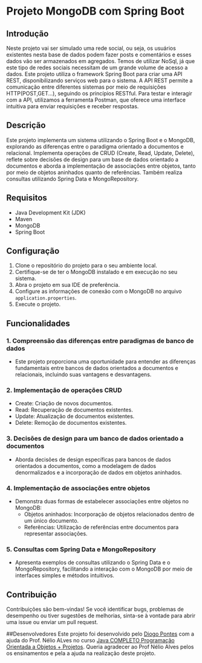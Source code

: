 # Projeto MongoDB com Spring Boot

## Introdução
Neste projeto vai ser simulado uma rede social, ou seja, os usuários existentes nesta base de dados podem fazer posts e comentários e esses dados vão ser armazenados em agregados. Temos de utilizar NoSql, já que este tipo de redes sociais necessitam de um grande volume de acesso a dados.
Este projeto utiliza o framework Spring Boot para criar uma API REST, disponibilizando serviços web para o sistema. A API REST permite a comunicação entre diferentes sistemas por meio de requisições HTTP(POST,GET...), seguindo os princípios RESTful. Para testar e interagir com a API, utilizamos a ferramenta Postman, que oferece uma interface intuitiva para enviar requisições e receber respostas.

## Descrição
Este projeto implementa um sistema utilizando o Spring Boot e o MongoDB, explorando as diferenças entre o paradigma orientado a documentos e relacional. Implementa operações de CRUD (Create, Read, Update, Delete), reflete sobre decisões de design para um base de dados orientado a documentos e aborda a implementação de associações entre objetos, tanto por meio de objetos aninhados quanto de referências. Também realiza consultas utilizando Spring Data e MongoRepository.

## Requisitos
- Java Development Kit (JDK)
- Maven
- MongoDB
- Spring Boot

## Configuração
1. Clone o repositório do projeto para o seu ambiente local.
2. Certifique-se de ter o MongoDB instalado e em execução no seu sistema.
3. Abra o projeto em sua IDE de preferência.
4. Configure as informações de conexão com o MongoDB no arquivo `application.properties`.
5. Execute o projeto.

## Funcionalidades

### 1. Compreensão das diferenças entre paradigmas de banco de dados
- Este projeto proporciona uma oportunidade para entender as diferenças fundamentais entre bancos de dados orientados a documentos e relacionais, incluindo suas vantagens e desvantagens.

### 2. Implementação de operações CRUD
- Create: Criação de novos documentos.
- Read: Recuperação de documentos existentes.
- Update: Atualização de documentos existentes.
- Delete: Remoção de documentos existentes.

### 3. Decisões de design para um banco de dados orientado a documentos
- Aborda decisões de design específicas para bancos de dados orientados a documentos, como a modelagem de dados denormalizados e a incorporação de dados em objetos aninhados.

### 4. Implementação de associações entre objetos
- Demonstra duas formas de estabelecer associações entre objetos no MongoDB:
  - Objetos aninhados: Incorporação de objetos relacionados dentro de um único documento.
  - Referências: Utilização de referências entre documentos para representar associações.

### 5. Consultas com Spring Data e MongoRepository
- Apresenta exemplos de consultas utilizando o Spring Data e o MongoRepository, facilitando a interação com o MongoDB por meio de interfaces simples e métodos intuitivos.

## Contribuição
Contribuições são bem-vindas! Se você identificar bugs, problemas de desempenho ou tiver sugestões de melhorias, sinta-se à vontade para abrir uma issue ou enviar um pull request.

##Desenvolvedores
Este projeto foi desenvolvido pelo [Diogo Pontes](https://github.com/diogopontes7) com a ajuda do Prof. Nélio ALves no curso [Java COMPLETO Programação Orientada a Objetos + Projetos](https://www.udemy.com/course/java-curso-completo/?couponCode=GENAISALE24). Queria agradecer ao Prof Nélio Alves pelos os ensinamentos e pela a ajuda na realização deste projeto.
